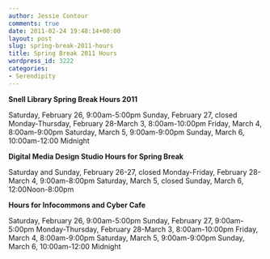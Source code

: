 ```yaml
---
author: Jessie Contour
comments: true
date: 2011-02-24 19:48:14+00:00
layout: post
slug: spring-break-2011-hours
title: Spring Break 2011 Hours
wordpress_id: 3222
categories:
- Serendipity
---
```


**Snell Library Spring Break Hours 2011**

Saturday, February 26, 9:00am-5:00pm
Sunday, February 27, closed
Monday-Thursday, February 28-March 3, 8:00am-10:00pm
Friday, March 4, 8:00am-9:00pm
Saturday, March 5, 9:00am-9:00pm
Sunday, March 6, 10:00am-12:00 Midnight

**Digital Media Design Studio Hours for Spring Break**

Saturday and Sunday, February 26-27, closed
Monday-Friday, February 28-March 4, 9:00am-8:00pm
Saturday, March 5, closed
Sunday, March 6, 12:00Noon-8:00pm

**Hours for Infocommons and Cyber Cafe**

Saturday, February 26, 9:00am-5:00pm
Sunday, February 27, 9:00am-5:00pm
Monday-Thursday, February 28-March 3, 8:00am-10:00pm
Friday, March 4, 8:00am-9:00pm
Saturday, March 5, 9:00am-9:00pm
Sunday, March 6, 10:00am-12:00 Midnight
